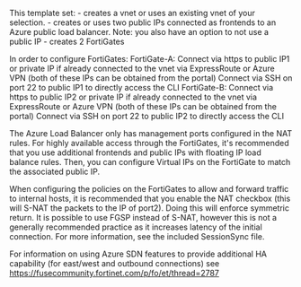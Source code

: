This template set:
	- creates a vnet or uses an existing vnet of your selection.
	- creates or uses two public IPs connected as frontends to an Azure public load balancer.
    Note: you also have an option to not use a public IP
	- creates 2 FortiGates

In order to configure FortiGates:
  FortiGate-A:
    Connect via https to public IP1 or private IP if already connected to the vnet via ExpressRoute or Azure VPN (both of these IPs can be obtained from the portal)
    Connect via SSH on port 22 to public IP1 to directly access the CLI
  FortiGate-B:
    Connect via https to public IP2 or private IP if already connected to the vnet via ExpressRoute or Azure VPN (both of these IPs can be obtained from the portal)
    Connect via SSH on port 22 to public IP2 to directly access the CLI

The Azure Load Balancer only has management ports configured in the NAT rules.  For highly available access through the FortiGates, it's recommended that you use additional frontends and public IPs with floating IP load balance rules.  Then, you can configure Virtual IPs on the FortiGate to match the associated public IP.

When configuring the policies on the FortiGates to allow and forward traffic to internal hosts, it is recommended that you enable the NAT checkbox (this will S-NAT the packets to the IP of port2).  Doing this will enforce symmetric return.  It is possible to use FGSP instead of S-NAT, however this is not a generally recommended practice as it increases latency of the initial connection. For more information, see the included SessionSync file.

For information on using Azure SDN features to provide additional HA capability (for east/west and outbound connections) see https://fusecommunity.fortinet.com/p/fo/et/thread=2787